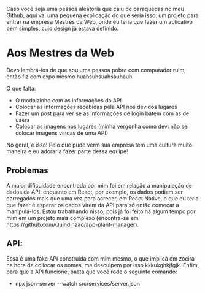 Caso você seja uma pessoa aleatória que caiu de paraquedas no meu Github, aqui vai uma pequena explicação do que seria isso: um projeto para entrar na empresa Mestres da Web, onde eu teria que fazer um aplicativo bem simples, cujo design já estava definido.

# Aos Mestres da Web

Devo lembrá-los de que sou uma pessoa pobre com computador ruim, então fiz com expo mesmo huahsuhsuahsauhauh

O que falta:
- O modalzinho com as informações da API
- Colocar as informações recebidas pela API nos devidos lugares
- Fazer um post para ver se as informações de login batem com as de users
- Colocar as imagens nos lugares (minha vergonha como dev: não sei colocar imagens vindas de uma API)

No geral, é isso! Pelo que pude verm sua empresa tem uma cultura muito maneira e eu adoraria fazer parte dessa equipe!

## Problemas
A maior dificuldade encontrada por mim foi em relação a manipulação de dados da API: enquanto em React, por exemplo, os dados podiam ser carregados mais que uma vez para aarecer, em React Native, o que eu teria que fazer é esperar os dados virem da API para só então começar a manipulá-los. Estou trabalhando nisso, pois já foi feito há algum tempo por mim em um projeto mais complexo (encontra-se em https://github.com/Quindinzao/app-plant-manager).

## API:

Essa é uma fake API construída com mim mesmo, o que implica em zoeira na hora de coilocar os nomes, me desculpem por isso kkkukghkjfgjk.
Enfim, para que a API funcione, basta que você rode o seguinte comando:
- npx json-server --watch src/services/server.json
